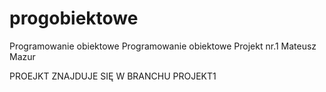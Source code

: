 # progobiektowe
Programowanie obiektowe
Programowanie obiektowe Projekt nr.1 Mateusz Mazur

PROEJKT ZNAJDUJE SIĘ W BRANCHU PROJEKT1
